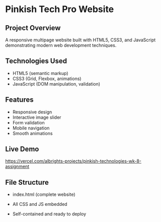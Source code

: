 # Pinkish Tech Pro Website

## Project Overview
A responsive multipage website built with HTML5, CSS3, and JavaScript demonstrating modern web development techniques.

## Technologies Used
- HTML5 (semantic markup)
- CSS3 (Grid, Flexbox, animations)
- JavaScript (DOM manipulation, validation)

## Features
- Responsive design
- Interactive image slider
- Form validation
- Mobile navigation
- Smooth animations

## Live Demo
https://vercel.com/albrights-projects/pinkish-technologies-wk-8-assignment

## File Structure
- index.html (complete website)
- All CSS and JS embedded

- Self-contained and ready to deploy
